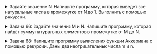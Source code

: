 <details><summary>
Задайте значение N. Напишите программу, которая выведет все натуральные числа в промежутке от N до 1. Выполнить с помощью рекурсии.
</summary>

N = 5 -> "5, 4, 3, 2, 1"<br>
N = 8 -> "8, 7, 6, 5, 4, 3, 2, 1"</details>

<details><summary>
Задача 66: Задайте значения M и N. Напишите программу, которая найдёт сумму натуральных элементов в промежутке от M до N.
</summary>

M = 1; N = 15 -> 120<br>
M = 4; N = 8. -> 30</details>

<details><summary>
Задача 68: Напишите программу вычисления функции Аккермана с помощью рекурсии. Даны два неотрицательных числа m и n.
</summary>
m = 2, n = 3 -> A(m,n) = 9<br>
m = 3, n = 2 -> A(m,n) = 29</details>